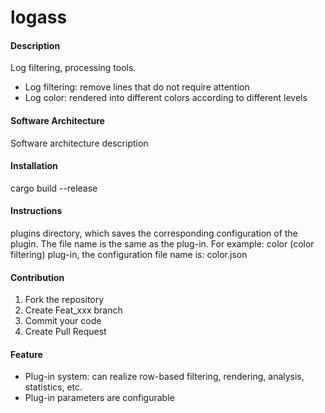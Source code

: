 # logass

#### Description
Log filtering, processing tools.
- Log filtering: remove lines that do not require attention
- Log color: rendered into different colors according to different levels

#### Software Architecture
Software architecture description

#### Installation
cargo build --release

#### Instructions
plugins directory, which saves the corresponding configuration of the plugin. The file name is the same as the plug-in.
For example: color (color filtering) plug-in, the configuration file name is: color.json

#### Contribution

1.  Fork the repository
2.  Create Feat_xxx branch
3.  Commit your code
4.  Create Pull Request


#### Feature
- Plug-in system: can realize row-based filtering, rendering, analysis, statistics, etc.
- Plug-in parameters are configurable